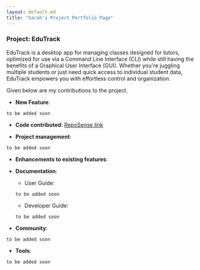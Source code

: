 ```yaml
---
layout: default.md
title: "Sarah's Project Portfolio Page"
---
```


### Project: EduTrack

EduTrack is a desktop app for managing classes designed for tutors, optimized for use via a Command Line Interface (CLI) while still having the benefits of a Graphical User Interface (GUI). Whether you're juggling multiple students or just need quick access to individual student data, EduTrack empowers you with effortless control and organization.

Given below are my contributions to the project.

* **New Feature**:

`to be added soon`

* **Code contributed**: [RepoSense link]()

* **Project management**:

`to be added soon`

* **Enhancements to existing features**:


* **Documentation**:
  * User Guide:

  `to be added soon`

  * Developer Guide:

  `to be added soon`


* **Community**:

`to be added soon`

* **Tools**:

`to be added soon`


